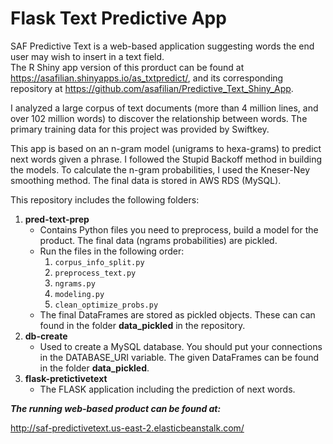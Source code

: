 # Flask Text Predictive App
SAF Predictive Text is a web-based application suggesting words the end user may wish to insert in a text field.  
The R Shiny app version of this prorduct can be found at https://asafilian.shinyapps.io/as_txtpredict/, and its corresponding repository at https://github.com/asafilian/Predictive_Text_Shiny_App. 

I analyzed a large corpus of text documents (more than 4 million lines, and over 102 million words) to discover the relationship between words. 
The primary training data for this project was provided by Swiftkey.
 
This app is based on an n-gram model (unigrams to hexa-grams) to predict next words given a phrase. 
I followed the Stupid Backoff method in building the models. 
To calculate the n-gram probabilities, I used the Kneser-Ney smoothing method. 
The final data is stored in AWS RDS (MySQL). 

This repository includes the following folders:
1. **pred-text-prep**
	- Contains Python files you need to preprocess, build a model for the product. The final data (ngrams probabilities) are pickled.
	- Run the files in the following order:
		1. `corpus_info_split.py`
		2. `preprocess_text.py`
		3. `ngrams.py`
		4. `modeling.py`
		5. `clean_optimize_probs.py`
	- The final DataFrames are stored as pickled objects. These can can found in the folder **data_pickled** in the repository.
2. **db-create**
	- Used to create a MySQL database. You should put your connections in the DATABASE_URI variable. The given DataFrames can be found in the folder **data_pickled**.
3. **flask-pretictivetext**
	- The FLASK application including the prediction of next words.


***The running web-based product can be found at:***

http://saf-predictivetext.us-east-2.elasticbeanstalk.com/ 


